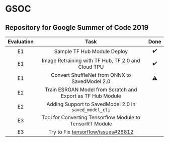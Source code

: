 # GSOC
Repository for Google Summer of Code 2019
---------------------------------------------

|Evaluation|Task|Done|
|:-:|:-:|:-:|
|E1|Sample TF Hub Module Deploy| :heavy_check_mark: |
|E1|Image Retraining with TF Hub, TF 2.0 and Cloud TPU|  :heavy_check_mark: |
|E1|Convert ShuffleNet from ONNX to SavedModel 2.0| :warning: |
|E2|Train ESRGAN Model from Scratch and Export as TF Hub Module||
|E2|Adding Support to SavedModel 2.0 in `saved_model_cli`||
|E3|Tool for Converting Tensorflow Module to TensorRT Module||
|E3|Try to Fix [tensorflow/issues#28812](https://github.com/tensorflow/tensorflow/issues/28812)||
